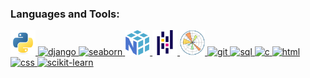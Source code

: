 <h3 align="left">Languages and Tools:</h3>
<p align="left">
   <a href="https://www.python.org/" target="_blank" rel="noreferrer">
      <img src="https://raw.githubusercontent.com/devicons/devicon/master/icons/python/python-original.svg" alt="python" width="40" height="40"/>
   </a>
   <a href="https://www.djangoproject.com/" target="_blank" rel="noreferrer">
      <img src="https://www.vectorlogo.zone/logos/djangoproject/djangoproject-ar21.svg" alt="django" width="40" height="40"/>
   </a>
   <a href="https://seaborn.pydata.org/" target="_blank" rel="noreferrer">
      <img src="https://seaborn.pydata.org/_images/logo-wide-lightbg.svg" alt="seaborn" width="40" height="40"/>
   </a>
   <a href="https://numpy.org/" target="_blank" rel="noreferrer">
      <img src="https://raw.githubusercontent.com/devicons/devicon/master/icons/numpy/numpy-original.svg" alt="numpy" width="40" height="40"/>
   </a>
   <a href="https://pandas.pydata.org/" target="_blank" rel="noreferrer">
      <img src="https://raw.githubusercontent.com/devicons/devicon/master/icons/pandas/pandas-original.svg" alt="pandas" width="40" height="40"/>
   </a>
   <a href="https://matplotlib.org/" target="_blank" rel="noreferrer">
      <img src="https://raw.githubusercontent.com/devicons/devicon/master/icons/matplotlib/matplotlib-original.svg" alt="matplotlib" width="40" height="40"/>
   </a>
   <a href="https://git-scm.com/" target="_blank" rel="noreferrer">
      <img src="https://www.vectorlogo.zone/logos/git-scm/git-scm-icon.svg" alt="git" width="40" height="40"/>
   </a>
   <a href="https://www.w3schools.com/sql/" target="_blank" rel="noreferrer">
      <img src="https://www.vectorlogo.zone/logos/mysql/mysql-ar21.svg" alt="sql" width="40" height="40"/>
   </a>
   <a href="https://devdocs.io/c/" target="_blank" rel="noreferrer">
      <img src="https://www.vectorlogo.zone/logos/c_language/c_language-ar21.svg" alt="c" width="40" height="40"/>
   </a>
   <a href="https://www.w3.org/html/" target="_blank" rel="noreferrer">
      <img src="https://www.vectorlogo.zone/logos/w3_html5/w3_html5-ar21.svg" alt="html" width="40" height="40"/>
   </a>
   <a href="https://www.w3.org/Style/CSS/" target="_blank" rel="noreferrer">
      <img src="https://www.vectorlogo.zone/logos/netlifyapp_watercss/netlifyapp_watercss-ar21.svg" alt="css" width="40" height="40"/>
   </a>
   <a href="https://scikit-learn.org/" target="_blank" rel="noreferrer">
      <img src="https://upload.wikimedia.org/wikipedia/commons/0/05/Scikit_learn_logo_small.svg" alt="scikit-learn" width="40" height="40"/>
   </a>
</p>
